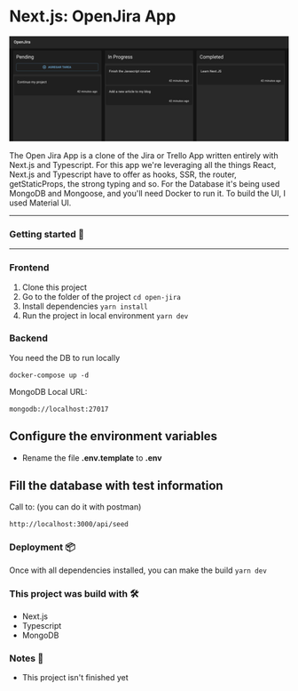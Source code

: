 # Next.js: OpenJira App

![Open Jira Project Demo](./public/open-jira-demo-img.png)

The Open Jira App is a clone of the Jira or Trello App written entirely with Next.js and Typescript.
For this app we're leveraging all the things React, Next.js and Typescript have to offer as hooks, SSR, the router, getStaticProps, the strong typing and so.
For the Database it's being used MongoDB and Mongoose, and you'll need Docker to run it.
To build the UI, I used Material UI.

---
### Getting started 🚀
---
### Frontend

1. Clone this project
2. Go to the folder of the project `cd open-jira`
3. Install dependencies `yarn install`
4. Run the project in local environment `yarn dev`

### Backend

You need the DB to run locally
```
docker-compose up -d
```

MongoDB Local URL:
```
mongodb://localhost:27017
```

## Configure the environment variables
- Rename the file __.env.template__ to __.env__

## Fill the database with test information

Call to: (you can do it with postman)
```
http://localhost:3000/api/seed
```

### Deployment 📦
Once with all dependencies installed, you can make the build `yarn dev`

### This project was build with 🛠

- Next.js
- Typescript
- MongoDB

### Notes 🎉

- This project isn't finished yet
